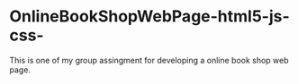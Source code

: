 # OnlineBookShopWebPage-html5-js-css-
This is one of my group assingment for developing a online book shop web page.
